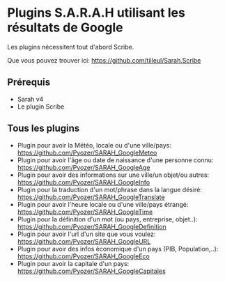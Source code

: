 ﻿Plugins S.A.R.A.H utilisant les résultats de Google
================================================================================

Les plugins nécessitent tout d'abord Scribe.

Que vous pouvez trouver ici: https://github.com/tilleul/Sarah.Scribe


Prérequis
---------
- Sarah v4
- Le plugin Scribe

Tous les plugins
----------------

- Plugin pour avoir la Météo, locale ou d'une ville/pays: https://github.com/Pyozer/SARAH_GoogleMeteo
- Plugin pour avoir l'âge ou date de naissance d'une personne connu: https://github.com/Pyozer/SARAH_GoogleAge
- Plugin pour avoir des informations sur une ville/un objet/ou autres: https://github.com/Pyozer/SARAH_GoogleInfo
- Plugin pour la traduction d'un mot/phrase dans la langue désiré: https://github.com/Pyozer/SARAH_GoogleTranslate
- Plugin pour avoir l'heure locale ou d'une ville/pays étrangé: https://github.com/Pyozer/SARAH_GoogleTime
- Plugin pour la définition d'un mot (ou pays, entreprise, objet..): https://github.com/Pyozer/SARAH_GoogleDefinition
- Plugin pour avoir l'url d'un site que vous voulez: https://github.com/Pyozer/SARAH_GoogleURL
- Plugin pour avoir des infos économique d'un pays (PIB, Population,..): https://github.com/Pyozer/SARAH_GoogleEco
- Plugin pour avoir la capitale d'un pays: https://github.com/Pyozer/SARAH_GoogleCapitales